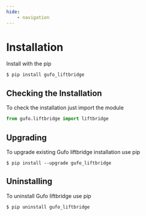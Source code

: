 ```yaml
---
hide:
    - navigation
---
```

# Installation

Install with the pip

```
$ pip install gufo_liftbridge
```

## Checking the Installation

To check the installation just import the module

``` python
from gufo.liftbridge import liftbridge
```

## Upgrading

To upgrade existing Gufo liftbridge installation use pip

```
$ pip install --upgrade gufo_liftbridge
```

## Uninstalling

To uninstall Gufo liftbridge use pip

```
$ pip uninstall gufo_liftbridge
```

